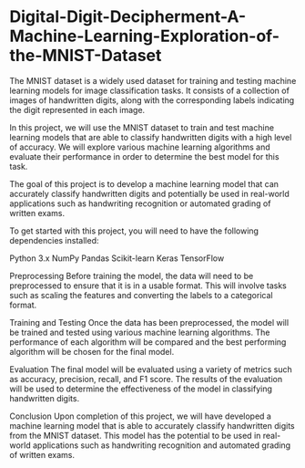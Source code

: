 # Digital-Digit-Decipherment-A-Machine-Learning-Exploration-of-the-MNIST-Dataset

The MNIST dataset is a widely used dataset for training and testing machine learning models for image classification tasks. It consists of a collection of images of handwritten digits, along with the corresponding labels indicating the digit represented in each image.

In this project, we will use the MNIST dataset to train and test machine learning models that are able to classify handwritten digits with a high level of accuracy. We will explore various machine learning algorithms and evaluate their performance in order to determine the best model for this task.

The goal of this project is to develop a machine learning model that can accurately classify handwritten digits and potentially be used in real-world applications such as handwriting recognition or automated grading of written exams.

To get started with this project, you will need to have the following dependencies installed:

Python 3.x
NumPy
Pandas
Scikit-learn
Keras
TensorFlow

Preprocessing
Before training the model, the data will need to be preprocessed to ensure that it is in a usable format. This will involve tasks such as scaling the features and converting the labels to a categorical format.

Training and Testing
Once the data has been preprocessed, the model will be trained and tested using various machine learning algorithms. The performance of each algorithm will be compared and the best performing algorithm will be chosen for the final model.

Evaluation
The final model will be evaluated using a variety of metrics such as accuracy, precision, recall, and F1 score. The results of the evaluation will be used to determine the effectiveness of the model in classifying handwritten digits.

Conclusion
Upon completion of this project, we will have developed a machine learning model that is able to accurately classify handwritten digits from the MNIST dataset. This model has the potential to be used in real-world applications such as handwriting recognition and automated grading of written exams.


